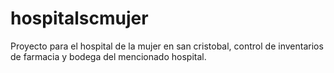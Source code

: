 # hospitalscmujer
Proyecto para el hospital de la mujer en san cristobal, control de inventarios de farmacia y bodega del mencionado hospital.

